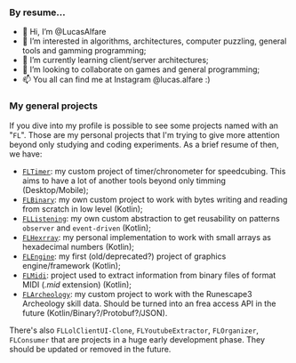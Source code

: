 ### By resume...

- 👋 Hi, I’m @LucasAlfare
- 👀 I’m interested in algorithms, architectures, computer puzzling, general tools and gamming programming;
- 🌱 I’m currently learning client/server architectures;
- 💞️ I’m looking to collaborate on games and general programming;
- 📫 You all can find me at Instagram @lucas.alfare :)

### My general projects

If you dive into my profile is possible to see some projects named with an "`FL`". Those are my personal projects that I'm trying to give more attention beyond only studying and coding experiments. As a brief resume of then, we have:

- [`FLTimer`](https://github.com/LucasAlfare/FLTimer/tree/view_modeling): my custom project of timer/chronometer for speedcubing. This aims to have a lot of another tools beyond only timming (Desktop/Mobile);
- [`FLBinary`](https://github.com/LucasAlfare/FLBinary): my own custom project to work with bytes writing and reading from scratch in low level (Kotlin);
- [`FLListening`](https://github.com/LucasAlfare/FLListening): my own custom abstraction to get reusability on patterns `observer` and `event-driven` (Kotlin);
- [`FLHexrray`](https://github.com/LucasAlfare/FLHexrray): my personal implementation to work with small arrays as hexadecimal numbers (Kotlin);
- [`FLEngine`](https://github.com/LucasAlfare/FLEngine): my first (old/deprecated?) project of graphics engine/framework (Kotlin);
- [`FLMidi`](https://github.com/LucasAlfare/FLEngine): project used to extract information from binary files of format MIDI (_.mid_ extension) (Kotlin);
- [`FLArcheology`](https://github.com/LucasAlfare/FLArcheology): my custom project to work with the Runescape3 Archeology skill data. Should be turned into an frea access API in the future (Kotlin/Binary?/Protobuf?/JSON).

There's also `FLLolClientUI-Clone`, `FLYoutubeExtractor`, `FLOrganizer`, `FLConsumer` that are projects in a huge early development phase. They should be updated or removed in the future.
